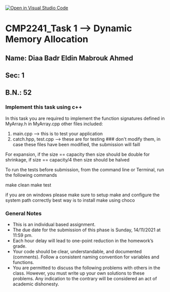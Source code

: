[![Open in Visual Studio Code](https://classroom.github.com/assets/open-in-vscode-f059dc9a6f8d3a56e377f745f24479a46679e63a5d9fe6f495e02850cd0d8118.svg)](https://classroom.github.com/online_ide?assignment_repo_id=6256002&assignment_repo_type=AssignmentRepo)
# CMP2241_Task 1 --> Dynamic Memory Allocation

## Name: Diaa Badr Eldin Mabrouk Ahmed
## Sec: 1
## B.N.: 52


### Implement this task using c++
In this task you are required to implement the function signatures defined in MyArray.h in MyArray.cpp
other files included:
1. main.cpp --> this is to test your application
2. catch.hpp, test.cpp --> these are for testing ### don't modify them, in case these files have been modified, the submission will faill

For expansion, if the size == capacity then size should be double
for shrinkage, if size == capacity/4 then size should be halved

To run the tests before submission, from the command line or Terminal, run the following commands

make clean
make test

if you are on windows please make sure to setup make and configure the system path correctly
best way is to install make using choco


### General Notes
- This is an individual based assignment.
- The due date for the submission of this phase is Sunday, 14/11/2021 at 11:59 pm.
- Each hour delay will lead to one-point reduction in the homework’s grade.
- Your code should be clear, understandable, and documented (comments). Follow a consistent naming convention for variables and functions.
- You are permitted to discuss the following problems with others in the class. However, you must write up your own solutions to these problems. Any indication to the contrary will be considered an act of academic dishonesty. 
